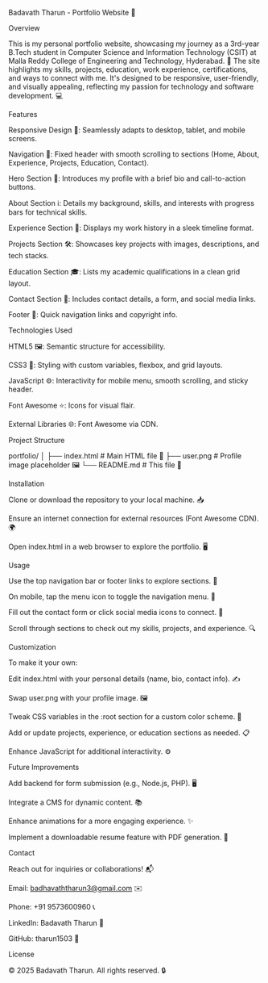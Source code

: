 Badavath Tharun - Portfolio Website 🚀

Overview

This is my personal portfolio website, showcasing my journey as a 3rd-year B.Tech student in Computer Science and Information Technology (CSIT) at Malla Reddy College of Engineering and Technology, Hyderabad. 🌟 The site highlights my skills, projects, education, work experience, certifications, and ways to connect with me. It's designed to be responsive, user-friendly, and visually appealing, reflecting my passion for technology and software development. 💻

Features





Responsive Design 📱: Seamlessly adapts to desktop, tablet, and mobile screens.



Navigation 🧭: Fixed header with smooth scrolling to sections (Home, About, Experience, Projects, Education, Contact).



Hero Section 👋: Introduces my profile with a brief bio and call-to-action buttons.



About Section ℹ️: Details my background, skills, and interests with progress bars for technical skills.



Experience Section 💼: Displays my work history in a sleek timeline format.



Projects Section 🛠️: Showcases key projects with images, descriptions, and tech stacks.



Education Section 🎓: Lists my academic qualifications in a clean grid layout.



Contact Section 📧: Includes contact details, a form, and social media links.



Footer 🔗: Quick navigation links and copyright info.

Technologies Used





HTML5 🖼️: Semantic structure for accessibility.



CSS3 🎨: Styling with custom variables, flexbox, and grid layouts.



JavaScript ⚙️: Interactivity for mobile menu, smooth scrolling, and sticky header.



Font Awesome ⭐: Icons for visual flair.



External Libraries 🌐: Font Awesome via CDN.

Project Structure

portfolio/
│
├── index.html        # Main HTML file 📄
├── user.png          # Profile image placeholder 🖼️
└── README.md         # This file 📝

Installation





Clone or download the repository to your local machine. 📥



Ensure an internet connection for external resources (Font Awesome CDN). 🌍



Open index.html in a web browser to explore the portfolio. 🖥️

Usage





Use the top navigation bar or footer links to explore sections. 🧭



On mobile, tap the menu icon to toggle the navigation menu. 📲



Fill out the contact form or click social media icons to connect. 📩



Scroll through sections to check out my skills, projects, and experience. 🔍

Customization

To make it your own:





Edit index.html with your personal details (name, bio, contact info). ✍️



Swap user.png with your profile image. 🖼️



Tweak CSS variables in the :root section for a custom color scheme. 🎨



Add or update projects, experience, or education sections as needed. 📋



Enhance JavaScript for additional interactivity. ⚙️

Future Improvements





Add backend for form submission (e.g., Node.js, PHP). 🖥️



Integrate a CMS for dynamic content. 📚



Enhance animations for a more engaging experience. ✨



Implement a downloadable resume feature with PDF generation. 📄

Contact

Reach out for inquiries or collaborations! 📬





Email: badhavaththarun3@gmail.com ✉️



Phone: +91 9573600960 📞



LinkedIn: Badavath Tharun 🔗



GitHub: tharun1503 🐙

License

© 2025 Badavath Tharun. All rights reserved. 🔒
